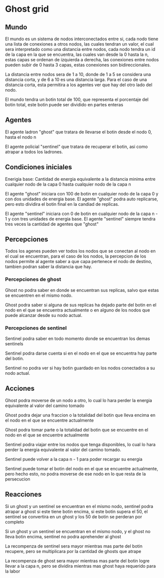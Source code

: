 # Ghost grid

## Mundo

El mundo es un sistema de nodos interconectados entre si, cada nodo tiene una lista de conexiones a otros nodos, las cuales tendran un valor, el cual sera interpretado como una distancia entre nodos, cada nodo tendra un id de la capa en la que se encuentra, las cuales van desde la 0 hasta la n, estas capas se ordenan de izquierda a derecha, las conexiones entre nodos pueden subir de 0 hasta 3 capas, estas conexiones son bidireccionales. 

La distancia entre nodos sera de 1 a 10, donde de 1 a 5 se considera una distancia corta, y de 6 a 10 es una distancia larga. Para el caso de una distancia corta, esta permitira a los agentes ver que hay del otro lado del nodo.

El mundo tendra un botin total de 100, que representa el porcentaje del botin total, este botin puede ser dividido en partes enteras

## Agentes

El agente ladron "ghost" que tratara de llevarse el botin desde el nodo 0, hasta el nodo n

El agente policial "sentinel" que tratara de recuperar el botin, asi como atrapar a todos los ladrones. 

## Condiciones iniciales

Enerigia base: Cantidad de energia equivalente a la distancia minima entre cualquier nodo de la capa 0 hasta cualquier nodo de la capa n

El agente "ghost" iniciara con 100 de botin en cualquier nodo de la capa 0 y con dos unidades de energia base. El agente "ghost" podra auto replicarse, pero esto dividira el botin final en la candiad de replicas.

El agente "sentinel" iniciara con 0 de botin en cualquier nodo de la capa n - 1 y con tres unidades de energia base. El agente "sentinel" siempre tendra tres veces la cantidad de agentes que "ghost"

## Percepciones

Todos los agenes pueden ver todos los nodos que se conectan al nodo en el cual se encuentran, para el caso de los nodos, la percepcion de los nodos permite al agente saber a que capa pertenece el nodo de destino, tambien podran saber la distancia que hay.

### Percepciones de ghost

Ghost no podra saber en donde se encuentran sus replicas, salvo que estas se encuentren en el mismo nodo.

Ghost podra saber si alguna de sus replicas ha dejado parte del botin en el nodo en el que se encuentra actualmente o en alguno de los nodos que puede alcanzar desde su nodo actual.

### Percepciones de sentinel

Sentinel podra saber en todo momento donde se encuentran los demas sentinels

Sentinel podra darse cuenta si en el nodo en el que se encuentra hay parte del botin.

Sentinel no podra ver si hay botin guardado en los nodos conectados a su nodo actual.

## Acciones

Ghost podra moverse de un nodo a otro, lo cual lo hara perder la energia equivalente al valor del camino tomado

Ghost podra dejar una fraccion o la totalidad del botin que lleva encima en el nodo en el que se encuentre actualmente

Ghost podra tomar parte o la totalidad del botin que se encuentre en el nodo en el que se encuentre actualmente

Sentinel podra viajar entre los nodos que tenga disponibles, lo cual lo hara perder la energia equivalente al valor del camino tomado.

Sentinel puede volver a la capa n - 1 para poder recargar su energia

Sentinel puede tomar el botin del nodo en el que se encuentre actualmente, pero hecho esto, no podra moverse de ese nodo en lo que resta de la persecucion

## Reacciones

Si un ghost y un sentinel se encuentran en el mismo nodo, sentinel podra atrapar a ghost si este tiene botin encima, si este botin supera el 50, el sentinel se convertira en un ghost y los 50 de botin se perderan por completo

Si un ghost y un sentinel se encuentran en el mismo nodo, y el ghost no lleva botin encima, sentinel no podra aprehender al ghost

La recompenza de sentinel sera mayor mientras mas parte del botin recupere, pero se multiplicara por la cantidad de ghosts que atrape

La recompenza de ghost sera mayor mientras mas parte del botin logre llevar a la capa n, pero se dividira mientras mas ghost haya requerido para la labor